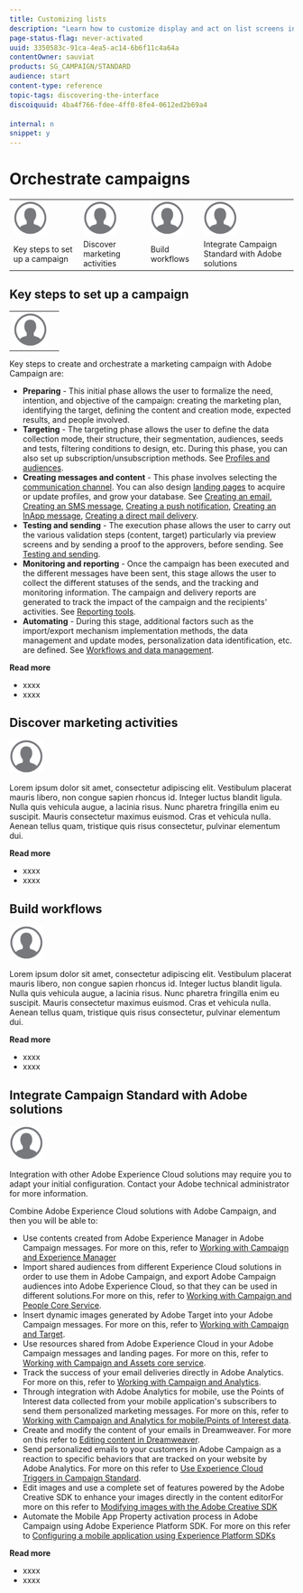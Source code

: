 ```yaml
---
title: Customizing lists
description: "Learn how to customize display and act on list screens in Adobe Campaign Standard:sorting, filtering, deleting or duplicating elements. Lists screens display elements of one or several given resources."
page-status-flag: never-activated
uuid: 3350583c-91ca-4ea5-ac14-6b6f11c4a64a
contentOwner: sauviat
products: SG_CAMPAIGN/STANDARD
audience: start
content-type: reference
topic-tags: discovering-the-interface
discoiquuid: 4ba4f766-fdee-4ff0-8fe4-0612ed2b69a4

internal: n
snippet: y
---
```


# Orchestrate campaigns

<table>
<tr>
    <td valign="top">
        <a href="../../start/using/work-with-audiences.md"><img width="60px" alt="conditions" src="assets/icon_profile.svg"/></a>
    </td>
    <td valign="top">
        <a href="../../api/using/creating-a-service.md"><img width="60px" alt="conditions" src="assets/icon_profile.svg"/></a>
    </td>
    <td valign="top">
        <a href="../../api/using/interacting-with-custom-resources.md"><img width="60px" alt="conditions" src="assets/icon_profile.svg"/></a>
    </td>
    <td valign="top">
        <a href="../../api/using/interacting-with-marketing-history.md"><img width="60px" alt="conditions" src="assets/icon_profile.svg"/></a>
    </td>
</tr>
<tr>
<td>Key steps to set up a campaign</td>
<td>Discover marketing activities</td>
<td>Build workflows</td>
<td>Integrate Campaign Standard with Adobe solutions</td>
</tr>
</table>

## Key steps to set up a campaign

<table><tr><td><img width="60px" alt="conditions" src="assets/icon_profile.svg"/></td><td></td></tr></table>

Key steps to create and orchestrate a marketing campaign with Adobe Campaign are:

* **Preparing** - This initial phase allows the user to formalize the need, intention, and objective of the campaign: creating the marketing plan, identifying the target, defining the content and creation mode, expected results, and people involved.
* **Targeting** - The targeting phase allows the user to define the data collection mode, their structure, their segmentation, audiences, seeds and tests, filtering conditions to design, etc. During this phase, you can also set up subscription/unsubscription methods. See [Profiles and audiences](../../audiences/using/about-profiles.md).
* **Creating messages and content** - This phase involves selecting the [communication channel](../../channels/using/discovering-communication-channels.md). You can also design [landing pages](../../channels/using/getting-started-with-landing-pages.md) to acquire or update profiles, and grow your database. See [Creating an email](../../channels/using/creating-an-email.md), [Creating an SMS message](../../channels/using/creating-an-sms-message.md), [Creating a push notification](../../channels/using/preparing-and-sending-a-push-notification.md), [Creating an InApp message](../../channels/using/about-in-app-messaging.md), [Creating a direct mail delivery](../../channels/using/creating-the-direct-mail.md).
* **Testing and sending** - The execution phase allows the user to carry out the various validation steps (content, target) particularly via preview screens and by sending a proof to the approvers, before sending. See [Testing and sending](../../sending/using/about-sending-messages-with-campaign.md).
* **Monitoring and reporting** - Once the campaign has been executed and the different messages have been sent, this stage allows the user to collect the different statuses of the sends, and the tracking and monitoring information. The campaign and delivery reports are generated to track the impact of the campaign and the recipients' activities. See [Reporting tools](../../reporting/using/about-dynamic-reports.md).
* **Automating** - During this stage, additional factors such as the import/export mechanism implementation methods, the data management and update modes, personalization data identification, etc. are defined. See [Workflows and data management](../../automating/using/workflow-data-and-processes.md).

**Read more**

* xxxx
* xxxx

## Discover marketing activities

<img width="60px" alt="conditions" src="assets/icon_profile.svg"/>

Lorem ipsum dolor sit amet, consectetur adipiscing elit. Vestibulum placerat mauris libero, non congue sapien rhoncus id. Integer luctus blandit ligula. Nulla quis vehicula augue, a lacinia risus. Nunc pharetra fringilla enim eu suscipit. Mauris consectetur maximus euismod. Cras et vehicula nulla. Aenean tellus quam, tristique quis risus consectetur, pulvinar elementum dui.

**Read more**

* xxxx
* xxxx

## Build workflows

<img width="60px" alt="conditions" src="assets/icon_profile.svg"/>

Lorem ipsum dolor sit amet, consectetur adipiscing elit. Vestibulum placerat mauris libero, non congue sapien rhoncus id. Integer luctus blandit ligula. Nulla quis vehicula augue, a lacinia risus. Nunc pharetra fringilla enim eu suscipit. Mauris consectetur maximus euismod. Cras et vehicula nulla. Aenean tellus quam, tristique quis risus consectetur, pulvinar elementum dui.

**Read more**

* xxxx
* xxxx

## Integrate Campaign Standard with Adobe solutions

<img width="60px" alt="conditions" src="assets/icon_profile.svg"/>

Integration with other Adobe Experience Cloud solutions may require you to adapt your initial configuration. Contact your Adobe technical administrator for more information.

Combine Adobe Experience Cloud solutions with Adobe Campaign, and then you will be able to:

* Use contents created from Adobe Experience Manager in Adobe Campaign messages. For more on this, refer to [Working with Campaign and Experience Manager](../../integrating/using/integrating-with-experience-manager.md)
* Import shared audiences from different Experience Cloud solutions in order to use them in Adobe Campaign, and export Adobe Campaign audiences into Adobe Experience Cloud, so that they can be used in different solutions.For more on this, refer to [Working with Campaign and People Core Service](../../integrating/using/about-campaign-audience-manager-or-people-core-service-integration.md).
* Insert dynamic images generated by Adobe Target into your Adobe Campaign messages. For more on this, refer to [Working with Campaign and Target](../../integrating/using/about-campaign-target-integration.md).
* Use resources shared from Adobe Experience Cloud in your Adobe Campaign messages and landing pages. For more on this, refer to [Working with Campaign and Assets core service](../../integrating/using/working-with-campaign-and-assets-core-service.md).
* Track the success of your email deliveries directly in Adobe Analytics. For more on this, refer to [Working with Campaign and Analytics](../../integrating/using/about-campaign-analytics-integration.md).
* Through integration with Adobe Analytics for mobile, use the Points of Interest data collected from your mobile application's subscribers to send them personalized marketing messages. For more on this, refer to [Working with Campaign and Analytics for mobile/Points of Interest data](../../integrating/using/about-campaign-points-of-interest-data-integration.md).
* Create and modify the content of your emails in Dreamweaver. For more on this refer to [Editing content in Dreamweaver](../../designing/using/using-integrations.md#editing-content-in-dreamweaver).
* Send personalized emails to your customers in Adobe Campaign as a reaction to specific behaviors that are tracked on your website by Adobe Analytics. For more on this refer to [Use Experience Cloud Triggers in Campaign Standard](../../integrating/using/about-adobe-experience-cloud-triggers.md).
* Edit images and use a complete set of features powered by the Adobe Creative SDK to enhance your images directly in the content editorFor more on this refer to [Modifying images with the Adobe Creative SDK](../../designing/using/images.md#modifying-images-with-the-adobe-creative-sdk)
* Automate the Mobile App Property activation process in Adobe Campaign using Adobe Experience Platform SDK. For more on this refer to [Configuring a mobile application using Experience Platform SDKs](https://helpx.adobe.com/campaign/kb/configuring-app-sdk.html)

**Read more**

* xxxx
* xxxx